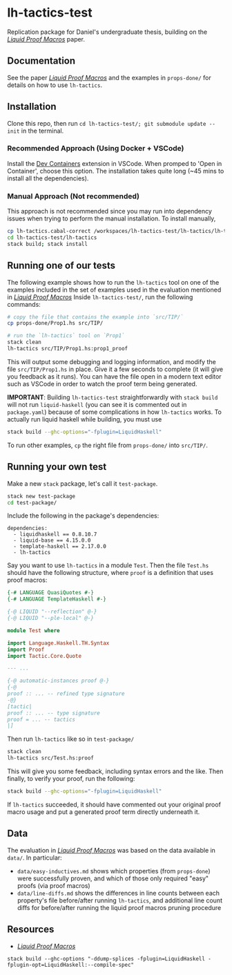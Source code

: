 # lh-tactics-test

Replication package for Daniel's undergraduate thesis, building on the _[Liquid Proof Macros][liquid-proof-macros]_ paper.

## Documentation

See the paper _[Liquid Proof Macros][liquid-proof-macros]_ and
the examples in `props-done/` for details on how to use `lh-tactics`.

## Installation
Clone this repo, then run `cd lh-tactics-test/; git submodule update --init` in the terminal.

### Recommended Approach (Using Docker + VSCode)
Install the [Dev Containers](https://marketplace.visualstudio.com/items?itemName=ms-vscode-remote.remote-containers) extension in VSCode. When promped to 'Open in Container', choose this option. The installation takes quite long (~45 mins to install all the dependencies).

### Manual Approach (Not recommended)
This approach is not recommended since you may run into dependency issues when trying to perform the manual installation. To install manually, 
```sh
cp lh-tactics.cabal-correct /workspaces/lh-tactics-test/lh-tactics/lh-tactics.cabal
cd lh-tactics-test/lh-tactics
stack build; stack install
```

## Running one of our tests

The following example shows how to run the `lh-tactics` tool on one of the
examples included in the set of examples used in the evaluation mentioned in
_[Liquid Proof Macros][liquid-proof-macros]_ Inside `lh-tactics-test/`, run the
following commands:

```sh
# copy the file that contains the example into `src/TIP/`
cp props-done/Prop1.hs src/TIP/

# run the `lh-tactics` tool on `Prop1`
stack clean
lh-tactics src/TIP/Prop1.hs:prop1_proof
```
This will output some debugging and logging information, and modify the file
`src/TIP/Prop1.hs` in place. Give it a few seconds to complete (it will give you
feedback as it runs). You can have the file open in a modern text editor such as
VSCode in order to watch the proof term being generated.

**IMPORTANT**: Building `lh-tactics-test` straightforwardly with `stack build`
will not run `liquid-haskell` (you can see it is commented out in
`package.yaml`) because of some complications in how `lh-tactics` works. To
actually run liquid haskell while building, you must use

```sh
stack build --ghc-options="-fplugin=LiquidHaskell"
```

To run other examples, `cp` the right file from `props-done/` into `src/TIP/`.

## Running your own test

Make a new `stack` package, let's call it `test-package`.
```sh
stack new test-package
cd test-package/
```
Include the following in the package's dependencies:
```
dependencies:
  - liquidhaskell == 0.8.10.7
  - liquid-base == 4.15.0.0
  - template-haskell == 2.17.0.0
  - lh-tactics
```
Say you want to use `lh-tactics` in a module `Test`. Then the file `Test.hs`
should have the following structure, where `proof` is a definition that uses
proof macros:
```hs
{-# LANGUAGE QuasiQuotes #-}
{-# LANGUAGE TemplateHaskell #-}

{-@ LIQUID "--reflection" @-}
{-@ LIQUID "--ple-local" @-}

module Test where

import Language.Haskell.TH.Syntax
import Proof
import Tactic.Core.Quote

--- ...

{-@ automatic-instances proof @-}
{-@
proof :: ... -- refined type signature
-@}
[tactic|
proof :: ... -- type signature
proof = ... -- tactics
|]
```

Then run `lh-tactics` like so in `test-package/`
```sh
stack clean
lh-tactics src/Test.hs:proof
```
This will give you some feedback, including syntax errors and the like. Then
finally, to verify your proof, run the following:
```sh
stack build --ghc-options="-fplugin=LiquidHaskell"
```
If `lh-tactics` succeeded, it should have commented out your original proof
macro usage and put a generated proof term directly underneath it.

## Data

The evaluation in _[Liquid Proof Macros][liquid-proof-macros]_ was based on the
data available in `data/`. In particular:
- `data/easy-inductives.md` shows which properties (from `props-done`) were
  successfully proven, and which of those only required "easy" proofs (via proof
  macros)
- `data/line-diffs.md` shows the differences in line counts between each
  property's file before/after running `lh-tactics`, and additional line
  count diffs for before/after running the liquid proof macros pruning procedure

## Resources

- _[Liquid Proof Macros][liquid-proof-macros]_

[liquid-proof-macros]: https://www.conference-publishing.com/download.php?Event=ICFPWS22HASKELLMAIN&Paper=e31f37ddb4671b0283a52fa225590e&Version=final


`stack build --ghc-options "-ddump-splices -fplugin=LiquidHaskell -fplugin-opt=LiquidHaskell:--compile-spec"`